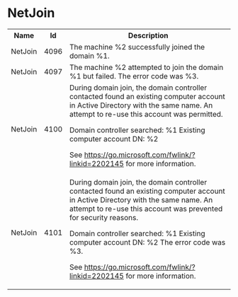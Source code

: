 # NetJoin

<table>
<colgroup><col/><col/><col/></colgroup>
<tr><th>Name</th><th>Id</th><th>Description</th></tr>
<tr><td>NetJoin</td><td>4096</td><td>The machine %2 successfully joined the domain %1.</td></tr>
<tr><td>NetJoin</td><td>4097</td><td>The machine %2 attempted to join the domain %1 but failed. The error code was %3.</td></tr>
<tr><td>NetJoin</td><td>4100</td><td>During domain join, the domain controller contacted found an existing computer account in Active Directory with the same name.
An attempt to re-use this account was permitted. 

Domain controller searched: %1
Existing computer account DN: %2

See https://go.microsoft.com/fwlink/?linkid=2202145 for more information.</td></tr>
<tr><td>NetJoin</td><td>4101</td><td>During domain join, the domain controller contacted found an existing computer account in Active Directory with the same name.
An attempt to re-use this account was prevented for security reasons.

Domain controller searched: %1
Existing computer account DN: %2
The error code was %3.

See https://go.microsoft.com/fwlink/?linkid=2202145 for more information.</td></tr>
</table>
